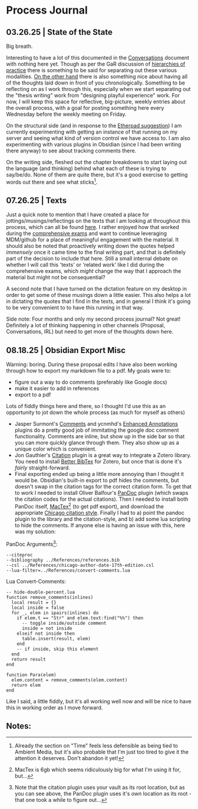 # Process Journal

## 03.26.25 | State of the State

Big breath.

Interesting to have a lot of this documented in the [Conversations](Conversations.md) document with nothing here yet. Though as per the GaR discussion of [hierarchies of practice](https://pippinbarr.com/SNAKISTS/process/journal.html#hierarchies-of-design-practice) there is something to be said for separating out these various modalities. [On the other hand](https://youtu.be/TcnBfSuqfAw?si=bHutCFGEo56JKiGr&t=97) there is also something nice about having all of the thoughts laid down in front of you chronologically. Something to be reflecting on as I work through this, especially when we start separating out the "thesis writing" work from "designing playful experience" work. For now, I will keep this space for reflective, big-picture, weekly entries about the overall process, with a goal for posting something here every Wednesday before the weekly meeting on Friday.

On the structural side (and in response to the [Etherpad suggestion](Conversations.md##-PB:-2025.03.24-(Email))) I am currently experimenting with getting an instance of that running on my server and seeing what kind of version control we have access to. I am also experimenting with various plugins in Obsidian (since I had been writing there anyway) to see about tracking comments there.

On the writing side, fleshed out the chapter breakdowns to start laying out the language (and thinking) behind what each of these is trying to say/be/do. None of them are quite there, but it's a good exercise to getting words out there and see what sticks[^1].

## 07.26.25 | Texts

Just a quick note to mention that I have created a place for jottings/musings/reflectings on the texts that I am looking at throughout this process, which can all be found [here](Texts.md). I rather enjoyed how that worked during the [comprehensive exams](https://github.com/mouseandthebillionaire/RAGE) and want to continue leveraging MDM/github for a place of meaningful engagement with the material. It should also be noted that proactively writing down the quotes helped _immensely_ once it came time to the final writing part, and that is definitely part of the decision to include that here. Still a small internal debate on whether I will call this 'texts' or 'related work' like I did during the comprehensive exams, which _might_ change the way that I approach the material but might not be consequential?

A second note that I have turned on the dictation feature on my desktop in order to get some of these musings down a little easier. This also helps a lot in dictating the quotes that I find in the texts, and in general I think it's going to be very convenient to to have this running in that way.

Side note: Four months and only my second process journal? Not great! Definitely a lot of thinking happening in other channels (Proposal, Conversations, IRL) but need to get more of the thoughts down here. 

## 08.18.25 | Obsidian Export Misc

Warning: boring. During these proposal edits I have also been working through how to export my markdown file to a pdf. My goals were to:

* figure out a way to do comments (preferably like Google docs)
* make it easier to add in references
* export to a pdf

Lots of fiddly things here and there, so I thought I'd use this as an opportunity to jot down the whole process (as much for myself as others)

* Jasper Surmont's [Comments](https://github.com/jaspersurmont/obsidian-comments) and ycnmhd's [Enhanced Annotations](https://github.com/ycnmhd/obsidian-enhanced-annotations) plugins do a pretty good job of immitating the google doc comment functionality. Comments are inline, but show up in the side bar so that you can more quickly glance through them. They also show up as a unique color which is convenient.
* Jon Gauthier's [Citation](https://github.com/hans/obsidian-citation-plugin) plugin is a great way to integrate a Zotero library. You need to install [Better BibTex](https://retorque.re/zotero-better-bibtex/) for Zotero, but once that is done it's _fairly_ straight-forward.
* Final exporting ended up being a little more annoying than I thought it would be. Obsidian's built-in export to pdf hides the comments, but doesn't swap in the citation tags for the correct citation form. To get that to work I needed to install Oliver Balfour's [PanDoc](https://github.com/OliverBalfour/obsidian-pandoc) plugin (which swaps the citation codes for the actual citations). Then I needed to install both PanDoc itself, [MacTex](https://tug.org/mactex/mactex-download.html)[^2] (to get pdf export), and download the appropriate [Chicago citation style](https://github.com/citation-style-language/styles/blob/master/chicago-author-date-17th-edition.csl). Finally I had to a) point the pandoc plugin to the library and the citation-style, and b) add some lua scripting to hide the comments. If anyone else is having an issue with this, here was my solution:

PanDoc Arguments[^3]:
```
--citeproc 
--bibliography ../References/references.bib 
--csl ../References/chicago-author-date-17th-edition.csl 
--lua-filter=../References/convert-comments.lua
```

Lua Convert-Comments:
```
-- hide-double-percent.lua
function remove_comments(inlines)
  local result = {}
  local inside = false
  for _, elem in ipairs(inlines) do
    if elem.t == "Str" and elem.text:find("%%") then
      -- toggle inside/outside comment
      inside = not inside
    elseif not inside then
      table.insert(result, elem)
    end
    -- if inside, skip this element
  end
  return result
end

function Para(elem)
  elem.content = remove_comments(elem.content)
  return elem
end
```

Like I said, a little fiddly, but it's all working well now and will be nice to have this in working order as I move forward.

## Notes: 

[^1]: Already the section on "Time" feels less defensible as being tied to Ambient Media, but it's also probable that I'm just too tired to give it the attention it deserves. Don't abandon it yet!

[^2]: MacTex is 6gb which seems ridiculously big for what I'm using it for, but...

[^3]: Note that the citation plugin uses your vault as its root location, but as you can see above, the PanDoc plugin uses it's _own_ location as its root - that one took a while to figure out...


